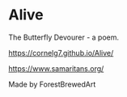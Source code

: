 # Alive
The Butterfly Devourer - a poem.

https://cornelg7.github.io/Alive/

https://www.samaritans.org/


Made by ForestBrewedArt
